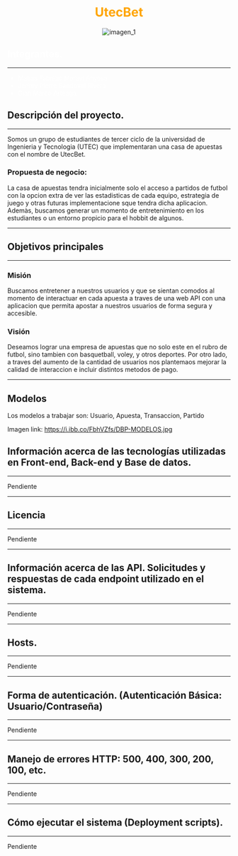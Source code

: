 <center>

<span style="color:orange">

# UtecBet

</span>


![imagen_1](https://www.casasapuestasdeportivas.es/wp-content/uploads/2020/04/mejores-casas-de-apuestas-en-espana.png)

</center>

<span style="color:white">

## Integrantes.
***
- Matias Fabricio Maravi Anyosa
- Jerimy Pierre Sandoval Rivera
- Gian Marco Arteaga
  
</span>

## Descripción del proyecto.

***
Somos un grupo de estudiantes de tercer ciclo de la universidad de Ingenieria y Tecnologia (UTEC) que implementaran una casa de apuestas con el nombre de UtecBet.

### Propuesta de negocio:

La casa de apuestas tendra inicialmente solo el acceso a partidos de futbol con la opcion extra de ver las estadisticas de cada equipo, estrategia de juego y otras futuras implementacione sque tendra dicha aplicacion. Ademàs, buscamos generar un momento de entretenimiento en los estudiantes o un entorno propicio para el hobbit de algunos.

***
## Objetivos principales 
***
### Misión 

Buscamos entretener a nuestros usuarios y que se sientan comodos al momento de interactuar en cada apuesta a traves de una web API con una aplicacion que permita apostar a nuestros usuarios de forma segura y accesible.

### Visión

Deseamos lograr una empresa de apuestas que no solo este en el rubro de futbol, sino tambien con basquetball, voley, y otros deportes. Por otro lado, a traves del aumento de la cantidad de usuarios nos plantemaos mejorar la calidad de interaccion e incluir distintos metodos de pago.

***
## Modelos

Los modelos a trabajar son: Usuario, Apuesta, Transaccion, Partido

Imagen link: https://i.ibb.co/FbhVZfs/DBP-MODELOS.jpg

## Información acerca de las tecnologías utilizadas en Front-end, Back-end y Base de datos.
***
Pendiente
***
## Licencia
***
Pendiente
***
## Información acerca de las API. Solicitudes y respuestas de cada endpoint utilizado en el sistema.
*** 
Pendiente
***

## Hosts.
***
Pendiente
***
## Forma de autenticación. (Autenticación Básica: Usuario/Contraseña)
***
Pendiente
***
## Manejo de errores HTTP: 500, 400, 300, 200, 100, etc.
***
Pendiente
***
## Cómo ejecutar el sistema (Deployment scripts).
***
Pendiente